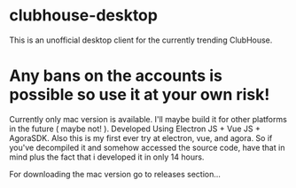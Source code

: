 # clubhouse-desktop

This is an unofficial desktop client for the currently trending ClubHouse.

# Any bans on the accounts is possible so use it at your own risk!

Currently only mac version is available. I'll maybe build it for other platforms in the future ( maybe not! ).
Developed Using Electron JS + Vue JS + AgoraSDK.
Also this is my first ever try at electron, vue, and agora. So if you've decompiled it and somehow accessed the source code, have that in mind plus the fact that i developed it in only 14 hours.

For downloading the mac version go to releases section...
